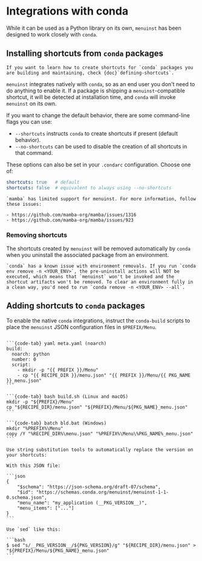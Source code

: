# Integrations with conda

While it can be used as a Python library on its own,
`menuinst` has been designed to work closely with `conda`.

## Installing shortcuts from `conda` packages

```{tip}
If you want to learn how to create shortcuts for `conda` packages you are building and maintaining, check {doc}`defining-shortcuts`.
```

`menuinst` integrates natively with `conda`, so as an end user you don't need to do anything to enable it.
If a package is shipping a `menuinst`-compatible shortcut, it will be detected at installation time, and `conda` will invoke `menuinst` on its own.

If you want to change the default behavior, there are some command-line flags you can use:

- `--shortcuts` instructs `conda` to create shortcuts if present (default behavior).
- `--no-shortcuts` can be used to disable the creation of all shortcuts in that command.

These options can also be set in your `.condarc` configuration. Choose one of:

```yaml
shortcuts: true   # default
shortcuts: false  # equivalent to always using --no-shortcuts
```

```{note}
`mamba` has limited support for menuinst. For more information, follow these issues:

- https://github.com/mamba-org/mamba/issues/1316
- https://github.com/mamba-org/mamba/issues/923
```

### Removing shortcuts

The shortcuts created by `menuinst` will be removed automatically by `conda` when you uninstall the associated package from an environment.

```{warning}
`conda` has a known issue with environment removals. If you run `conda env remove -n <YOUR_ENV>`, the pre-uninstall actions will NOT be executed, which means that `menuinst` won't be invoked and the shortcut artifacts won't be removed. To clear an environment fully in a clean way, you'd need to run `conda remove -n <YOUR_ENV> --all`.
```

## Adding shortcuts to `conda` packages

To enable the native `conda` integrations, instruct the `conda-build` scripts to place the `menuinst` JSON configuration files in `$PREFIX/Menu`.


````{tabs}

```{code-tab} yaml meta.yaml (noarch)
build:
  noarch: python
  number: 0
  script:
    - mkdir -p "{{ PREFIX }}/Menu"
    - cp "{{ RECIPE_DIR }}/menu.json" "{{ PREFIX }}/Menu/{{ PKG_NAME }}_menu.json"
```

```{code-tab} bash build.sh (Linux and macOS)
mkdir -p "${PREFIX}/Menu"
cp "${RECIPE_DIR}/menu.json" "${PREFIX}/Menu/${PKG_NAME}_menu.json"
```

```{code-tab} batch bld.bat (Windows)
mkdir "%PREFIX%\Menu"
copy /Y "%RECIPE_DIR%\menu.json" "%PREFIX%\Menu\%PKG_NAME%_menu.json"
```
````

````{tip}
Use string substitution tools to automatically replace the version on your shortcuts:

With this JSON file:

```json
{
    "$schema": "https://json-schema.org/draft-07/schema",
    "$id": "https://schemas.conda.org/menuinst/menuinst-1-1-0.schema.json",
    "menu_name": "my_application (__PKG_VERSION__)",
    "menu_items": ["..."]
}
```

Use `sed` like this:

```bash
$ sed "s/__PKG_VERSION__/${PKG_VERSION}/g" "${RECIPE_DIR}/menu.json" > "${PREFIX}/Menu/${PKG_NAME}_menu.json"
```
````

